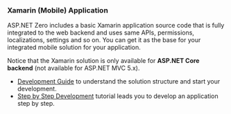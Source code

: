 ### Xamarin (Mobile) Application

ASP.NET Zero includes a basic Xamarin application source code that is fully integrated to the web backend and uses same APIs, permissions, localizations, settings and so on. You can get it as the base for your integrated mobile solution for your application.

Notice that the Xamarin solution is only available for **ASP.NET Core backend** (not available for ASP.NET MVC 5.x).

- [Development Guide](Development-Guide-Xamarin.md) to understand the solution structure and start your development.
- [Step by Step Development](Developing-Step-By-Step-Xamarin.md) tutorial leads you to develop an application step by step.